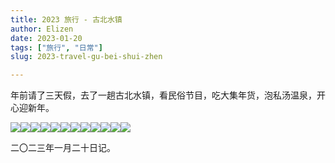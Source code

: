```yaml
---
title: 2023 旅行 - 古北水镇
author: Elizen
date: 2023-01-20
tags: ["旅行", "日常"]
slug: 2023-travel-gu-bei-shui-zhen

---
```


年前请了三天假，去了一趟古北水镇，看民俗节目，吃大集年货，泡私汤温泉，开心迎新年。

<gallery>![](https://static.elizen.me/img/202301202356832.jpg)![](https://static.elizen.me/img/202301202356823.jpg)![](https://static.elizen.me/img/202301202356813.JPG)![](https://static.elizen.me/img/202301202356804.jpg)![](https://static.elizen.me/img/202301202356796.JPG)![](https://static.elizen.me/img/202301202356787.jpg)![](https://static.elizen.me/img/202301202356777.JPG)![](https://static.elizen.me/img/202301202356768.JPG)![](https://static.elizen.me/img/202301202356760.jpg)![](https://static.elizen.me/img/202301202356752.jpg)![](https://static.elizen.me/img/202301202356743.jpg)![](https://static.elizen.me/img/202301202356666.jpg)</gallery>

二〇二三年一月二十日记。